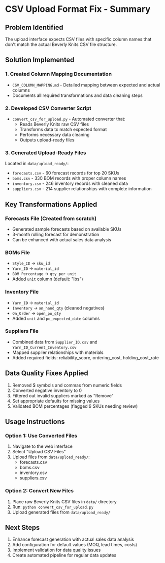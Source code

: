 # CSV Upload Format Fix - Summary

## Problem Identified
The upload interface expects CSV files with specific column names that don't match the actual Beverly Knits CSV file structure.

## Solution Implemented

### 1. Created Column Mapping Documentation
- `CSV_COLUMN_MAPPING.md` - Detailed mapping between expected and actual columns
- Documents all required transformations and data cleaning steps

### 2. Developed CSV Converter Script
- `convert_csv_for_upload.py` - Automated converter that:
  - Reads Beverly Knits raw CSV files
  - Transforms data to match expected format
  - Performs necessary data cleaning
  - Outputs upload-ready files

### 3. Generated Upload-Ready Files
Located in `data/upload_ready/`:
- `forecasts.csv` - 60 forecast records for top 20 SKUs
- `boms.csv` - 330 BOM records with proper column names
- `inventory.csv` - 246 inventory records with cleaned data
- `suppliers.csv` - 214 supplier relationships with complete information

## Key Transformations Applied

### Forecasts File (Created from scratch)
- Generated sample forecasts based on available SKUs
- 3-month rolling forecast for demonstration
- Can be enhanced with actual sales data analysis

### BOMs File
- `Style_ID` → `sku_id`
- `Yarn_ID` → `material_id`
- `BOM_Percentage` → `qty_per_unit`
- Added `unit` column (default: "lbs")

### Inventory File
- `Yarn_ID` → `material_id`
- `Inventory` → `on_hand_qty` (cleaned negatives)
- `On_Order` → `open_po_qty`
- Added `unit` and `po_expected_date` columns

### Suppliers File
- Combined data from `Supplier_ID.csv` and `Yarn_ID_Current_Inventory.csv`
- Mapped supplier relationships with materials
- Added required fields: reliability_score, ordering_cost, holding_cost_rate

## Data Quality Fixes Applied
1. Removed $ symbols and commas from numeric fields
2. Converted negative inventory to 0
3. Filtered out invalid suppliers marked as "Remove"
4. Set appropriate defaults for missing values
5. Validated BOM percentages (flagged 9 SKUs needing review)

## Usage Instructions

### Option 1: Use Converted Files
1. Navigate to the web interface
2. Select "Upload CSV Files"
3. Upload files from `data/upload_ready/`:
   - forecasts.csv
   - boms.csv
   - inventory.csv
   - suppliers.csv

### Option 2: Convert New Files
1. Place raw Beverly Knits CSV files in `data/` directory
2. Run: `python convert_csv_for_upload.py`
3. Upload generated files from `data/upload_ready/`

## Next Steps
1. Enhance forecast generation with actual sales data analysis
2. Add configuration for default values (MOQ, lead times, costs)
3. Implement validation for data quality issues
4. Create automated pipeline for regular data updates